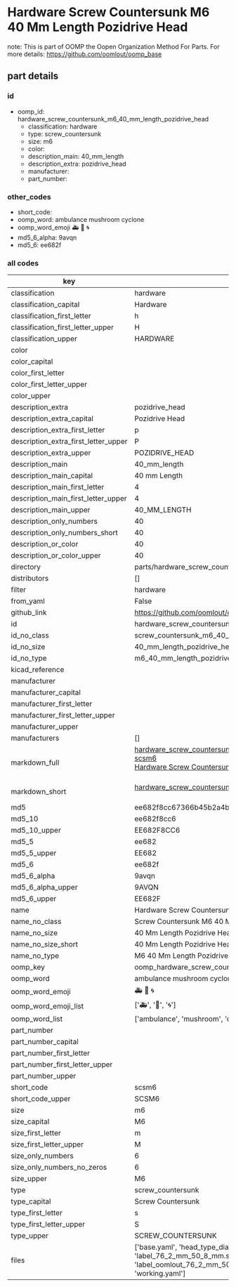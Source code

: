 # Hardware Screw Countersunk M6 40 Mm Length Pozidrive Head  

note: This is part of OOMP the Oopen Organization Method For Parts. For more details: https://github.com/oomlout/oomp_base

##  part details





### id
* oomp_id: hardware_screw_countersunk_m6_40_mm_length_pozidrive_head
  * classification: hardware
  * type: screw_countersunk
  * size: m6
  * color: 
  * description_main: 40_mm_length
  * description_extra: pozidrive_head
  * manufacturer: 
  * part_number: 

### other_codes
* short_code: 
* oomp_word: ambulance mushroom cyclone
* oomp_word_emoji :ambulance: :mushroom: :cyclone:
* md5_6_alpha: 9avqn
* md5_6: ee682f

### all codes 
| key | value |  
| --- | --- |  
| classification | hardware |  
| classification_capital | Hardware |  
| classification_first_letter | h |  
| classification_first_letter_upper | H |  
| classification_upper | HARDWARE |  
| color |  |  
| color_capital |  |  
| color_first_letter |  |  
| color_first_letter_upper |  |  
| color_upper |  |  
| description_extra | pozidrive_head |  
| description_extra_capital | Pozidrive Head |  
| description_extra_first_letter | p |  
| description_extra_first_letter_upper | P |  
| description_extra_upper | POZIDRIVE_HEAD |  
| description_main | 40_mm_length |  
| description_main_capital | 40 mm Length |  
| description_main_first_letter | 4 |  
| description_main_first_letter_upper | 4 |  
| description_main_upper | 40_MM_LENGTH |  
| description_only_numbers | 40 |  
| description_only_numbers_short | 40 |  
| description_or_color | 40 |  
| description_or_color_upper | 40 |  
| directory | parts/hardware_screw_countersunk_m6_40_mm_length_pozidrive_head |  
| distributors | [] |  
| filter | hardware |  
| from_yaml | False |  
| github_link | https://github.com/oomlout/oomlout_oomp_part_src/tree/main/parts/hardware_screw_countersunk_m6_40_mm_length_pozidrive_head/working |  
| id | hardware_screw_countersunk_m6_40_mm_length_pozidrive_head |  
| id_no_class | screw_countersunk_m6_40_mm_length_pozidrive_head |  
| id_no_size | 40_mm_length_pozidrive_head |  
| id_no_type | m6_40_mm_length_pozidrive_head |  
| kicad_reference |  |  
| manufacturer |  |  
| manufacturer_capital |  |  
| manufacturer_first_letter |  |  
| manufacturer_first_letter_upper |  |  
| manufacturer_upper |  |  
| manufacturers | [] |  
| markdown_full | [hardware_screw_countersunk_m6_40_mm_length_pozidrive_head](https://github.com/oomlout/oomlout_oomp_part_src/tree/main/parts/hardware_screw_countersunk_m6_40_mm_length_pozidrive_head/working)<br>[scsm6](https://github.com/oomlout/oomlout_oomp_part_src/tree/main/parts/hardware_screw_countersunk_m6_40_mm_length_pozidrive_head/working)<br>[Hardware Screw Countersunk M6 40 Mm Length Pozidrive Head](https://github.com/oomlout/oomlout_oomp_part_src/tree/main/parts/hardware_screw_countersunk_m6_40_mm_length_pozidrive_head/working)<br><br> |  
| markdown_short | [hardware_screw_countersunk_m6_40_mm_length_pozidrive_head](https://github.com/oomlout/oomlout_oomp_part_src/tree/main/parts/hardware_screw_countersunk_m6_40_mm_length_pozidrive_head/working)<br><br> |  
| md5 | ee682f8cc67366b45b2a4b4fcdd1e93c |  
| md5_10 | ee682f8cc6 |  
| md5_10_upper | EE682F8CC6 |  
| md5_5 | ee682 |  
| md5_5_upper | EE682 |  
| md5_6 | ee682f |  
| md5_6_alpha | 9avqn |  
| md5_6_alpha_upper | 9AVQN |  
| md5_6_upper | EE682F |  
| name | Hardware Screw Countersunk M6 40 Mm Length Pozidrive Head |  
| name_no_class | Screw Countersunk M6 40 Mm Length Pozidrive Head |  
| name_no_size | 40 Mm Length Pozidrive Head |  
| name_no_size_short | 40 Mm Length Pozidrive Head |  
| name_no_type | M6 40 Mm Length Pozidrive Head |  
| oomp_key | oomp_hardware_screw_countersunk_m6_40_mm_length_pozidrive_head |  
| oomp_word | ambulance mushroom cyclone |  
| oomp_word_emoji | :ambulance: :mushroom: :cyclone: |  
| oomp_word_emoji_list | [':ambulance:', ':mushroom:', ':cyclone:'] |  
| oomp_word_list | ['ambulance', 'mushroom', 'cyclone'] |  
| part_number |  |  
| part_number_capital |  |  
| part_number_first_letter |  |  
| part_number_first_letter_upper |  |  
| part_number_upper |  |  
| short_code | scsm6 |  
| short_code_upper | SCSM6 |  
| size | m6 |  
| size_capital | M6 |  
| size_first_letter | m |  
| size_first_letter_upper | M |  
| size_only_numbers | 6 |  
| size_only_numbers_no_zeros | 6 |  
| size_upper | M6 |  
| type | screw_countersunk |  
| type_capital | Screw Countersunk |  
| type_first_letter | s |  
| type_first_letter_upper | S |  
| type_upper | SCREW_COUNTERSUNK |  
| files | ['base.yaml', 'head_type_diagram.png', 'label_15_mm_30_mm.pdf', 'label_15_mm_30_mm.svg', 'label_76_2_mm_50_8_mm.pdf', 'label_76_2_mm_50_8_mm.svg', 'label_bolt_76_2_mm_50_8_mm.pdf', 'label_bolt_76_2_mm_50_8_mm.svg', 'label_oomlout_76_2_mm_50_8_mm.pdf', 'label_oomlout_76_2_mm_50_8_mm.svg', 'readme.md', 'type_diagram.png', 'working.json', 'working.yaml'] |  
